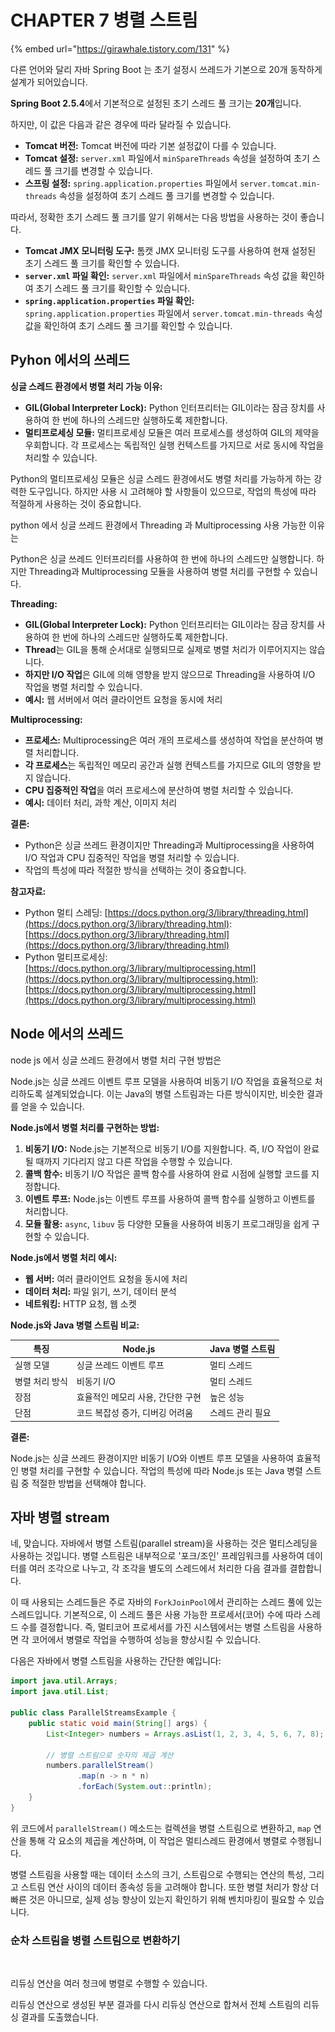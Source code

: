 # CHAPTER 7 병렬 스트림



{% embed url="https://girawhale.tistory.com/131" %}

다른 언어와 달리 자바 Spring Boot 는 초기 설정시 쓰레드가 기본으로 20개 동작하게 설계가 되어있습니다.



**Spring Boot 2.5.4**에서 기본적으로 설정된 초기 스레드 풀 크기는 **20개**입니다.

하지만, 이 값은 다음과 같은 경우에 따라 달라질 수 있습니다.

* **Tomcat 버전:** Tomcat 버전에 따라 기본 설정값이 다를 수 있습니다.
* **Tomcat 설정:** `server.xml` 파일에서 `minSpareThreads` 속성을 설정하여 초기 스레드 풀 크기를 변경할 수 있습니다.
* **스프링 설정:** `spring.application.properties` 파일에서 `server.tomcat.min-threads` 속성을 설정하여 초기 스레드 풀 크기를 변경할 수 있습니다.

따라서, 정확한 초기 스레드 풀 크기를 알기 위해서는 다음 방법을 사용하는 것이 좋습니다.

* **Tomcat JMX 모니터링 도구:** 톰캣 JMX 모니터링 도구를 사용하여 현재 설정된 초기 스레드 풀 크기를 확인할 수 있습니다.
* **`server.xml` 파일 확인:** `server.xml` 파일에서 `minSpareThreads` 속성 값을 확인하여 초기 스레드 풀 크기를 확인할 수 있습니다.
* **`spring.application.properties` 파일 확인:** `spring.application.properties` 파일에서 `server.tomcat.min-threads` 속성 값을 확인하여 초기 스레드 풀 크기를 확인할 수 있습니다.



## Pyhon 에서의 쓰레드&#x20;

**싱글 스레드 환경에서 병렬 처리 가능 이유:**

* **GIL(Global Interpreter Lock):** Python 인터프리터는 GIL이라는 잠금 장치를 사용하여 한 번에 하나의 스레드만 실행하도록 제한합니다.
* **멀티프로세싱 모듈:** 멀티프로세싱 모듈은 여러 프로세스를 생성하여 GIL의 제약을 우회합니다. 각 프로세스는 독립적인 실행 컨텍스트를 가지므로 서로 동시에 작업을 처리할 수 있습니다.

Python의 멀티프로세싱 모듈은 싱글 스레드 환경에서도 병렬 처리를 가능하게 하는 강력한 도구입니다. 하지만 사용 시 고려해야 할 사항들이 있으므로, 작업의 특성에 따라 적절하게 사용하는 것이 중요합니다.



python 에서 싱글 쓰레드 환경에서 Threading 과 Multiprocessing 사용 가능한 이유는

Python은 싱글 쓰레드 인터프리터를 사용하여 한 번에 하나의 스레드만 실행합니다. 하지만 Threading과 Multiprocessing 모듈을 사용하여 병렬 처리를 구현할 수 있습니다.

**Threading:**

* **GIL(Global Interpreter Lock):** Python 인터프리터는 GIL이라는 잠금 장치를 사용하여 한 번에 하나의 스레드만 실행하도록 제한합니다.
* **Thread**는 GIL을 통해 순서대로 실행되므로 실제로 병렬 처리가 이루어지지는 않습니다.
* **하지만 I/O 작업**은 GIL에 의해 영향을 받지 않으므로 Threading을 사용하여 I/O 작업을 병렬 처리할 수 있습니다.
* **예시:** 웹 서버에서 여러 클라이언트 요청을 동시에 처리

**Multiprocessing:**

* **프로세스:** Multiprocessing은 여러 개의 프로세스를 생성하여 작업을 분산하여 병렬 처리합니다.
* **각 프로세스**는 독립적인 메모리 공간과 실행 컨텍스트를 가지므로 GIL의 영향을 받지 않습니다.
* **CPU 집중적인 작업**을 여러 프로세스에 분산하여 병렬 처리할 수 있습니다.
* **예시:** 데이터 처리, 과학 계산, 이미지 처리

**결론:**

* Python은 싱글 쓰레드 환경이지만 Threading과 Multiprocessing을 사용하여 I/O 작업과 CPU 집중적인 작업을 병렬 처리할 수 있습니다.
* 작업의 특성에 따라 적절한 방식을 선택하는 것이 중요합니다.

**참고자료:**

* Python 멀티 스레딩: [https://docs.python.org/3/library/threading.html](https://docs.python.org/3/library/threading.html): [https://docs.python.org/3/library/threading.html](https://docs.python.org/3/library/threading.html)
* Python 멀티프로세싱: [https://docs.python.org/3/library/multiprocessing.html](https://docs.python.org/3/library/multiprocessing.html): [https://docs.python.org/3/library/multiprocessing.html](https://docs.python.org/3/library/multiprocessing.html)



## Node 에서의 쓰레드

node js 에서 싱글 쓰레드 환경에서 병렬 처리 구현 방법은&#x20;

Node.js는 싱글 쓰레드 이벤트 루프 모델을 사용하여 비동기 I/O 작업을 효율적으로 처리하도록 설계되었습니다. 이는 Java의 병렬 스트림과는 다른 방식이지만, 비슷한 결과를 얻을 수 있습니다.

**Node.js에서 병렬 처리를 구현하는 방법:**

1. **비동기 I/O:** Node.js는 기본적으로 비동기 I/O를 지원합니다. 즉, I/O 작업이 완료될 때까지 기다리지 않고 다른 작업을 수행할 수 있습니다.
2. **콜백 함수:** 비동기 I/O 작업은 콜백 함수를 사용하여 완료 시점에 실행할 코드를 지정합니다.
3. **이벤트 루프:** Node.js는 이벤트 루프를 사용하여 콜백 함수를 실행하고 이벤트를 처리합니다.
4. **모듈 활용:** `async`, `libuv` 등 다양한 모듈을 사용하여 비동기 프로그래밍을 쉽게 구현할 수 있습니다.

**Node.js에서 병렬 처리 예시:**

* **웹 서버:** 여러 클라이언트 요청을 동시에 처리
* **데이터 처리:** 파일 읽기, 쓰기, 데이터 분석
* **네트워킹:** HTTP 요청, 웹 소켓

**Node.js와 Java 병렬 스트림 비교:**

| 특징       | Node.js             | Java 병렬 스트림 |
| -------- | ------------------- | ----------- |
| 실행 모델    | 싱글 쓰레드 이벤트 루프       | 멀티 스레드      |
| 병렬 처리 방식 | 비동기 I/O             | 멀티 스레드      |
| 장점       | 효율적인 메모리 사용, 간단한 구현 | 높은 성능       |
| 단점       | 코드 복잡성 증가, 디버깅 어려움  | 스레드 관리 필요   |

**결론:**

Node.js는 싱글 쓰레드 환경이지만 비동기 I/O와 이벤트 루프 모델을 사용하여 효율적인 병렬 처리를 구현할 수 있습니다. 작업의 특성에 따라 Node.js 또는 Java 병렬 스트림 중 적절한 방법을 선택해야 합니다.



## 자바 병렬 stream



네, 맞습니다. 자바에서 병렬 스트림(parallel stream)을 사용하는 것은 멀티스레딩을 사용하는 것입니다. 병렬 스트림은 내부적으로 '포크/조인' 프레임워크를 사용하여 데이터를 여러 조각으로 나누고, 각 조각을 별도의 스레드에서 처리한 다음 결과를 결합합니다.

이 때 사용되는 스레드들은 주로 자바의 `ForkJoinPool`에서 관리하는 스레드 풀에 있는 스레드입니다. 기본적으로, 이 스레드 풀은 사용 가능한 프로세서(코어) 수에 따라 스레드 수를 결정합니다. 즉, 멀티코어 프로세서를 가진 시스템에서는 병렬 스트림을 사용하면 각 코어에서 병렬로 작업을 수행하여 성능을 향상시킬 수 있습니다.

다음은 자바에서 병렬 스트림을 사용하는 간단한 예입니다:

```java
import java.util.Arrays;
import java.util.List;

public class ParallelStreamsExample {
    public static void main(String[] args) {
        List<Integer> numbers = Arrays.asList(1, 2, 3, 4, 5, 6, 7, 8);

        // 병렬 스트림으로 숫자의 제곱 계산
        numbers.parallelStream()
               .map(n -> n * n)
               .forEach(System.out::println);
    }
}
```

위 코드에서 `parallelStream()` 메소드는 컬렉션을 병렬 스트림으로 변환하고, `map` 연산을 통해 각 요소의 제곱을 계산하며, 이 작업은 멀티스레드 환경에서 병렬로 수행됩니다.

병렬 스트림을 사용할 때는 데이터 소스의 크기, 스트림으로 수행되는 연산의 특성, 그리고 스트림 연산 사이의 데이터 종속성 등을 고려해야 합니다. 또한 병렬 처리가 항상 더 빠른 것은 아니므로, 실제 성능 향상이 있는지 확인하기 위해 벤치마킹이 필요할 수 있습니다.



### 순차 스트림을 병렬 스트림으로 변환하기

<figure><img src="../../.gitbook/assets/스크린샷 2024-02-11 오후 10.40.09.png" alt=""><figcaption></figcaption></figure>

리듀싱 연산을 여러 청크에 병렬로 수행할 수 있습니다.

리듀싱 연산으로 생성된 부분 결과를 다시 리듀싱 연산으로 합쳐서 전체 스트림의 리듀싱 결과를 도출했습니다.

<figure><img src="../../.gitbook/assets/스크린샷 2024-02-12 오전 12.05.49.png" alt=""><figcaption></figcaption></figure>



